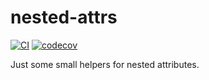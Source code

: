 # nested-attrs

[![CI](https://github.com/spenserblack/nested-attrs/actions/workflows/ci.yml/badge.svg)](https://github.com/spenserblack/nested-attrs/actions/workflows/ci.yml)
[![codecov](https://codecov.io/gh/spenserblack/nested-attrs/branch/main/graph/badge.svg?token=XT5zP9lhqm)](https://codecov.io/gh/spenserblack/nested-attrs)

Just some small helpers for nested attributes.
